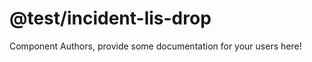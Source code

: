 @test/incident-lis-drop
===============================================


Component Authors, provide some documentation for your users here!